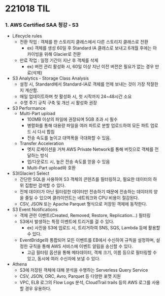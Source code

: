 # 221018 TIL
### 1. AWS Certified SAA 청강 - S3
* Lifecycle rules
    * 전환 작업 : 객체를 한 스토리지 클래스에서 다른 스토리지 클래스로 전환
        * ex) 객체를 생성 60일 후 Standard IA 클래스로 보내고 6개월 후에는 아카이빙을 위해 Glacier로 전환
    * 만료 작업 : 일정 기간이 지난 후 객체를 삭제
        * ex) 버전 관리 활성화 시, 60일 이상 지난 이전 버전은 필요가 없는 경우 만료(삭제)
* S3 Analytics - Storage Class Analysis
    * 설정 시, Standard에서 Standard-IA로 객체를 언제 보내는 것이 가장 적절한지 계산함.
    * 매일 업데이트하며 첫 활성화 시, 첫 시작까지 24~48시간 소요
    * 수명 주기 규칙 구축 및 개선 시 활성화 권장
* S3 Performance
    * Multi-Part upload
        * 100MB 이상의 파일에 권장되며 5GB 초과 시 필수
        * 병렬화를 통해 대용량 파일을 여러 파트로 분할 업로드하여 모든 파트 업로드 시 다시 합침
        * 전송 속도를 높이고 대역폭을 극대화할 수 있음.
    * Transfer Acceleration
        * 엣지 로케이션을 거쳐 AWS Private Network를 통해 버킷으로 객체를 전달하는 방식
        * 업/다운로드 시, 높은 전송 속도를 얻을 수 있음
        * Multi-Part upload와 호환
* S3(Glacier) Select
    * 간단한 SQL을 사용하여 S3 객체의 콘텐츠를 필터링하고, 필요한 데이터의 하위 집합만 검색할 수 있다.
    * 전체 데이터가 아닌 필터링한 데이터만 전송하기 때문에 전송하는 데이터의 양을 줄일 수 있으며 클라이언트는 네트워크와 CPU 비용이 절감된다.
    * CSV, JSON 또는 Apache Parquet 형식으로 저장된 객체에 동작한다.
* S3 Event Notifications
    * 객체 관련 이벤트(Created, Removed, Restore, Replication...) 필터링
    * S3에서 발생하는 특정 이벤트에 트리거를 걸 수 있다.
        * ex) 사진을 S3에 업로드 시, 트리거하여 SNS, SQS, Lambda 등에 활용할 수 있다.
    * EventBridge와 통합되어 모든 이벤트를 EB에서 수신하여 규칙을 설정하며, 설정한 규칙을 통해 AWS 서비스에 이벤트 알림을 송신할 수 있다.
        * 고급 필터링 옵션을 통해 메타데이터, 객체 크기, 이름 등으로 필터링할 수 있고, 동시에 여러 수신자에 보낼 수 있다.
* Athena
    * S3에 저장된 객체에 대해 분석을 수행하는 Serverless Query Service
    * CSV, JSON, ORC, Avro, Parquet 등 다양한 포맷 지원
    * VPC, ELB 로그의 Flow Logs 분석, CloudTrail trails 등의 AWS 로그를 사용할 경우 유용하다.
    